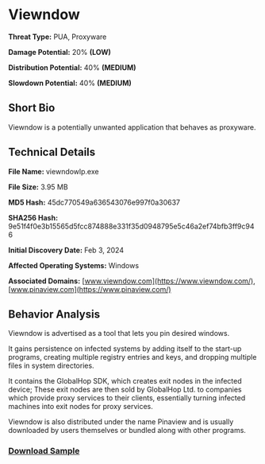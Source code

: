 # Viewndow

**Threat Type:** PUA, Proxyware


**Damage Potential:** 20% **(LOW)**

**Distribution Potential:** 40% **(MEDIUM)**

**Slowdown Potential:** 40% **(MEDIUM)**

## Short Bio
Viewndow is a potentially unwanted application that behaves as proxyware.

## Technical Details
**File Name:** viewndowlp.exe

**File Size:** 3.95 MB

**MD5 Hash:** 45dc770549a636543076e997f0a30637

**SHA256 Hash:** 9e51f4f0e3b15565d5fcc874888e331f35d0948795e5c46a2ef74bfb3ff9c946

**Initial Discovery Date:** Feb 3, 2024

**Affected Operating Systems:** Windows

**Associated Domains:** [www.viewndow.com](https://www.viewndow.com/), [www.pinaview.com](https://www.pinaview.com/)

## Behavior Analysis
Viewndow is advertised as a tool that lets you pin desired windows.

It gains persistence on infected systems by adding itself to the start-up programs, creating multiple registry entries and keys, and dropping multiple files in system directories.

It contains the GlobalHop SDK, which creates exit nodes in the infected device; These exit nodes are then sold by GlobalHop Ltd. to companies which provide proxy services to their clients, essentially turning infected machines into exit nodes for proxy services.

Viewndow is also distributed under the name Pinaview and is usually downloaded by users themselves or bundled along with other programs. 

### [Download Sample](https://mega.nz/file/sTkwFK7R#PpNzt02UbSSuY8Z7OLgLiK0CLCLe3ZwWN_TELba_mA0)
